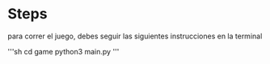 # Steps

para correr el juego, debes seguir las siguientes instrucciones en la terminal

'''sh
cd game
python3 main.py
'''